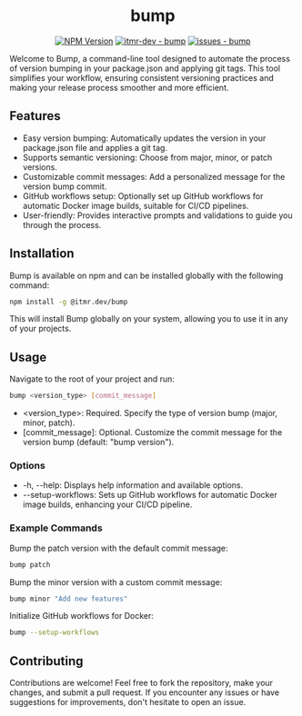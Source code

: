 <!--p align="center"><a href="#" target="_blank" rel="noopener noreferrer"><img width="100" src="assets/blaze.png" alt="bump logo"></a></p-->

<h1 align="center">bump</h1>

<p align="center">
<a href="https://www.npmjs.com/package/@itmr.dev/bump" title="open on npm"><img alt="NPM Version" src="https://img.shields.io/npm/v/%40itmr.dev%2Fbump"></a>
<a href="https://github.com/itmr-dev/bump" title="Go to GitHub repo"><img src="https://img.shields.io/static/v1?label=itmr-dev&amp;message=bump&amp;color=blue&amp;logo=github" alt="itmr-dev - bump"></a>
<!--a href="https://github.com/itmr-dev/bump/actions?query=workflow:&quot;prod+ci&quot;"><img src="https://github.com/itmr-dev/bump/workflows/prod%20ci/badge.svg" alt="prod ci"></a-->
<a href="https://github.com/itmr-dev/bump/issues"><img src="https://img.shields.io/github/issues/itmr-dev/bump" alt="issues - bump"></a>
</p>

Welcome to Bump, a command-line tool designed to automate the process of version bumping in your package.json and applying git tags. This tool simplifies your workflow, ensuring consistent versioning practices and making your release process smoother and more efficient.

## Features

- Easy version bumping: Automatically updates the version in your package.json file and applies a git tag.
- Supports semantic versioning: Choose from major, minor, or patch versions.
- Customizable commit messages: Add a personalized message for the version bump commit.
- GitHub workflows setup: Optionally set up GitHub workflows for automatic Docker image builds, suitable for CI/CD pipelines.
- User-friendly: Provides interactive prompts and validations to guide you through the process.

## Installation

Bump is available on npm and can be installed globally with the following command:

```bash
npm install -g @itmr.dev/bump
```

This will install Bump globally on your system, allowing you to use it in any of your projects.

## Usage

Navigate to the root of your project and run:

```bash
bump <version_type> [commit_message]
```

- <version_type>: Required. Specify the type of version bump (major, minor, patch).
- [commit_message]: Optional. Customize the commit message for the version bump (default: "bump version").

### Options

- -h, --help: Displays help information and available options.
- --setup-workflows: Sets up GitHub workflows for automatic Docker image builds, enhancing your CI/CD pipeline.

### Example Commands

Bump the patch version with the default commit message:

```bash
bump patch
```

Bump the minor version with a custom commit message:

```bash
bump minor "Add new features"
```

Initialize GitHub workflows for Docker:

```bash
bump --setup-workflows
```

## Contributing

Contributions are welcome! Feel free to fork the repository, make your changes, and submit a pull request. If you encounter any issues or have suggestions for improvements, don't hesitate to open an issue.
